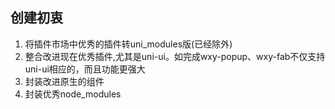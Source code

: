 ## 创建初衷

1. 将插件市场中优秀的插件转uni_modules版(已经除外)
2. 整合改进现在优秀插件,尤其是uni-ui。如完成wxy-popup、wxy-fab不仅支持uni-ui相应的，而且功能更强大
3. 封装改进原生的组件
4. 封装优秀node_modules 
